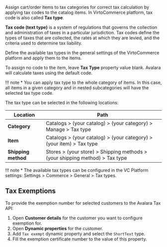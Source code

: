 
Assign cart/order items to tax categories for correct tax calculation by applying tax codes to the catalog items. In VirtoCommerce platform, tax code is also called **Tax type**. 

**Tax code (text type)** is a system of regulations that governs the collection and administration of taxes in a particular jurisdiction. Tax codes define the types of taxes that are collected, the rates at which they are levied, and the criteria used to determine tax liability.

Define the available tax types in the general settings of the VirtoCommerce platform and apply them to the items. 

To assign no code to the item, leave **Tax Type** property value blank. Avalara will calculate taxes using the default code. 

!!! note
    * You can apply tax type to the whole category of items. In this case, all items in a given category and in nested subcategories will have the selected tax type code.

The tax type can be selected in the following locations:

| Location            | Path                                                                         |
|---------------------|------------------------------------------------------------------------------|
| **Category**        | Catalogs > (your catalog) > (your category) > Manage > Tax type              |
| **Item**            | Catalogs > (your catalog) > (your category) > (your item) > Tax type         |
| **Shipping method** | Stores > (your store) > Shipping methods > (your shipping method) > Tax type |

!!! note
    * The available tax types can be configured in the VC Platform settings:
     Settings > Commerce > General > Tax types.

## Tax Exemptions

To provide the exemption number for selected customers to the Avalara Tax API:

1. Open **Customer details** for the customer you want to configure exemption for.
1. Open **Dynamic properties** for the customer.
1. Add `Tax exempt` dynamic property and select the `ShortText` type.
1. Fill the exemption certificate number to the value of this property.